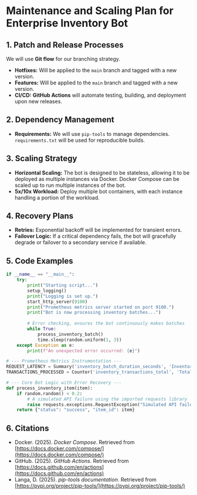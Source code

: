 # Maintenance and Scaling Plan for Enterprise Inventory Bot

## 1. Patch and Release Processes
We will use **Git flow** for our branching strategy.
- **Hotfixes:** Will be applied to the `main` branch and tagged with a new version.
- **Features:** Will be applied to the `main` branch and tagged with a new version.
- **CI/CD:** **GitHub Actions** will automate testing, building, and deployment upon new releases.

## 2. Dependency Management
- **Requirements:** We will use `pip-tools` to manage dependencies. `requirements.txt` will be used for reproducible builds.

## 3. Scaling Strategy
- **Horizontal Scaling:** The bot is designed to be stateless, allowing it to be deployed as multiple instances via Docker. Docker Compose can be scaled up to run multiple instances of the bot.
- **5x/10x Workload:** Deploy multiple bot containers, with each instance handling a portion of the workload.

## 4. Recovery Plans
- **Retries:** Exponential backoff will be implemented for transient errors.
- **Failover Logic:** If a critical dependency fails, the bot will gracefully degrade or failover to a secondary service if available.

## 5. Code Examples
```python
if __name__ == "__main__":
    try:
        print("Starting script...")
        setup_logging()
        print("Logging is set up.")
        start_http_server(9100)
        print("Prometheus metrics server started on port 9100.")
        print("Bot is now processing inventory batches...")
        
        # Error checking, ensures the bot continuously makes batches
        while True:
            process_inventory_batch()
            time.sleep(random.uniform(1, 3))
    except Exception as e:
        print(f"An unexpected error occurred: {e}")
```
```python
# --- Prometheus Metrics Instrumentation ---
REQUEST_LATENCY = Summary('inventory_batch_duration_seconds', 'Inventory batch duration in seconds')
TRANSACTIONS_PROCESSED = Counter('inventory_transactions_total', 'Total number of inventory items processed', ['outcome'])
```
```python
# --- Core Bot Logic with Error Recovery ---
def process_inventory_item(item):
    if random.random() < 0.2:
        # A simulated API failure using the imported requests library
        raise requests.exceptions.RequestException("Simulated API failure")
    return {"status": "success", "item_id": item}
```

## 6. Citations
- Docker. (2025). *Docker Compose*. Retrieved from [https://docs.docker.com/compose/](https://docs.docker.com/compose/)
- GitHub. (2025). *GitHub Actions*. Retrieved from [https://docs.github.com/en/actions](https://docs.github.com/en/actions)
- Langa, D. (2025). *pip-tools documentation*. Retrieved from [https://pypi.org/project/pip-tools/](https://pypi.org/project/pip-tools/)